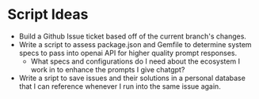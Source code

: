 # Script Ideas

- Build a Github Issue ticket based off of the current branch's changes.
- Write a script to assess package.json and Gemfile to determine system specs to pass into openai API for higher quality prompt responses.
  - What specs and configurations do I need about the ecosystem I work in to enhance the prompts I give chatgpt?
- Write a sript to save issues and their solutions in a personal database that I can reference whenever I run into the same issue again.
